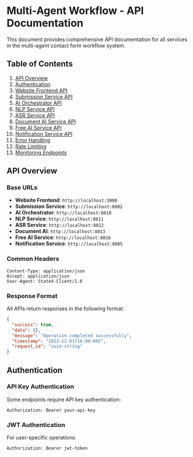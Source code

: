 # Multi-Agent Workflow - API Documentation

This document provides comprehensive API documentation for all services in the multi-agent contact form workflow system.

## Table of Contents

1. [API Overview](#api-overview)
2. [Authentication](#authentication)
3. [Website Frontend API](#website-frontend-api)
4. [Submission Service API](#submission-service-api)
5. [AI Orchestrator API](#ai-orchestrator-api)
6. [NLP Service API](#nlp-service-api)
7. [ASR Service API](#asr-service-api)
8. [Document AI Service API](#document-ai-service-api)
9. [Free AI Service API](#free-ai-service-api)
10. [Notification Service API](#notification-service-api)
11. [Error Handling](#error-handling)
12. [Rate Limiting](#rate-limiting)
13. [Monitoring Endpoints](#monitoring-endpoints)

## API Overview

### Base URLs
- **Website Frontend**: `http://localhost:3000`
- **Submission Service**: `http://localhost:8002`
- **AI Orchestrator**: `http://localhost:8010`
- **NLP Service**: `http://localhost:8011`
- **ASR Service**: `http://localhost:8012`
- **Document AI**: `http://localhost:8013`
- **Free AI Service**: `http://localhost:8016`
- **Notification Service**: `http://localhost:8005`

### Common Headers
```http
Content-Type: application/json
Accept: application/json
User-Agent: StateX-Client/1.0
```

### Response Format
All APIs return responses in the following format:
```json
{
  "success": true,
  "data": {},
  "message": "Operation completed successfully",
  "timestamp": "2023-12-01T10:00:00Z",
  "request_id": "uuid-string"
}
```

## Authentication

### API Key Authentication
Some endpoints require API key authentication:
```http
Authorization: Bearer your-api-key
```

### JWT Authentication
For user-specific operations:
```http
Authorization: Bearer jwt-token
```